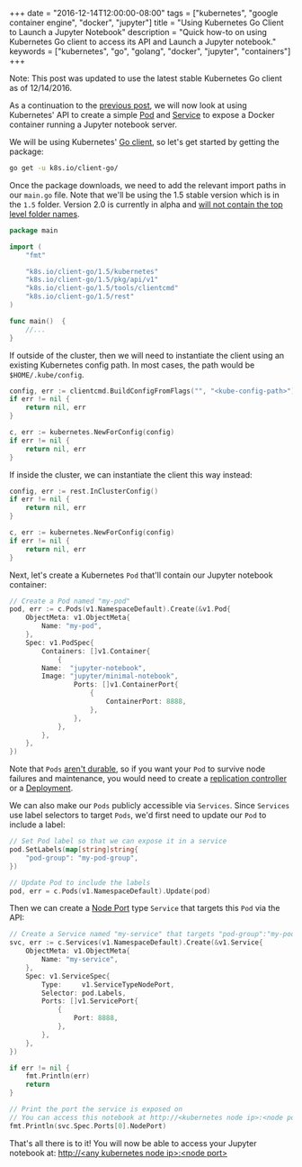 +++
date = "2016-12-14T12:00:00-08:00"
tags = ["kubernetes", "google container engine", "docker", "jupyter"]
title = "Using Kubernetes Go Client to Launch a Jupyter Notebook"
description = "Quick how-to on using Kubernetes Go client to access its API and Launch a Jupyter notebook."
keywords = ["kubernetes", "go", "golang", "docker", "jupyter", "containers"]
+++

Note: This post was updated to use the latest stable Kubernetes Go client as of 12/14/2016.

As a continuation to the [previous post](/post/kubernetes-on-google-container-engine), we will now look at using Kubernetes' API to create a simple [Pod](http://kubernetes.io/docs/user-guide/pods/#what-is-a-pod) and [Service](http://kubernetes.io/docs/user-guide/services/) to expose a Docker container running a Jupyter notebook server.

We will be using Kubernetes' [Go client](https://github.com/kubernetes/client-go), so let's get started by getting the package:

```bash
go get -u k8s.io/client-go/
```

Once the package downloads, we need to add the relevant import paths in our `main.go` file.  Note that we'll be using the 1.5 stable version which is in the `1.5` folder.  Version 2.0 is currently in alpha and [will not contain the top level folder names](https://github.com/kubernetes/client-go#why-do-the-14-and-15-branch-contain-top-level-folder-named-after-the-version).

```Go
package main

import (
	"fmt"

	"k8s.io/client-go/1.5/kubernetes"
	"k8s.io/client-go/1.5/pkg/api/v1"
	"k8s.io/client-go/1.5/tools/clientcmd"
	"k8s.io/client-go/1.5/rest"
)

func main()  {
	//...
}
```

If outside of the cluster, then we will need to instantiate the client using an existing Kubernetes config path.  In most cases, the path would be `$HOME/.kube/config`.

```Go
config, err := clientcmd.BuildConfigFromFlags("", "<kube-config-path>")
if err != nil {
	return nil, err
}

c, err := kubernetes.NewForConfig(config)
if err != nil {
	return nil, err
}
```

If inside the cluster, we can instantiate the client this way instead:

```Go
config, err := rest.InClusterConfig()
if err != nil {
	return nil, err
}

c, err := kubernetes.NewForConfig(config)
if err != nil {
	return nil, err
}
```

Next, let's create a Kubernetes `Pod` that'll contain our Jupyter notebook container:

```Go
// Create a Pod named "my-pod"
pod, err := c.Pods(v1.NamespaceDefault).Create(&v1.Pod{
	ObjectMeta: v1.ObjectMeta{
		Name: "my-pod",
	},
	Spec: v1.PodSpec{
		Containers: []v1.Container{
			{
        Name:  "jupyter-notebook",
        Image: "jupyter/minimal-notebook",
				Ports: []v1.ContainerPort{
					{
						ContainerPort: 8888,
					},
				},
			},
		},
	},
})
```

Note that `Pods` [aren't durable](http://kubernetes.io/docs/user-guide/pods/#durability-of-pods-or-lack-thereof), so if you want your `Pod` to survive node failures and maintenance, you would need to create a [replication controller](http://kubernetes.io/docs/user-guide/replication-controller/#what-is-a-replication-controller) or a [Deployment](http://kubernetes.io/docs/user-guide/deployments/).

We can also make our `Pods` publicly accessible via `Services`.  Since `Services` use label selectors to target `Pods`, we'd first need to update our `Pod` to include a label:

```Go
// Set Pod label so that we can expose it in a service
pod.SetLabels(map[string]string{
	"pod-group": "my-pod-group",
})

// Update Pod to include the labels
pod, err = c.Pods(v1.NamespaceDefault).Update(pod)
```

Then we can create a [Node Port](http://kubernetes.io/docs/user-guide/services/#type-nodeport) type `Service` that targets this `Pod` via the API:

```Go
// Create a Service named "my-service" that targets "pod-group":"my-pod-group"
svc, err := c.Services(v1.NamespaceDefault).Create(&v1.Service{
	ObjectMeta: v1.ObjectMeta{
		Name: "my-service",
	},
	Spec: v1.ServiceSpec{
		Type:     v1.ServiceTypeNodePort,
		Selector: pod.Labels,
		Ports: []v1.ServicePort{
			{
				Port: 8888,
			},
		},
	},
})

if err != nil {
	fmt.Println(err)
	return
}

// Print the port the service is exposed on
// You can access this notebook at http://<kubernetes node ip>:<node port>
fmt.Println(svc.Spec.Ports[0].NodePort)
```

That's all there is to it! You will now be able to access your Jupyter notebook at: [http://&lt;any kubernetes node ip&gt;:&lt;node port&gt;](#)
